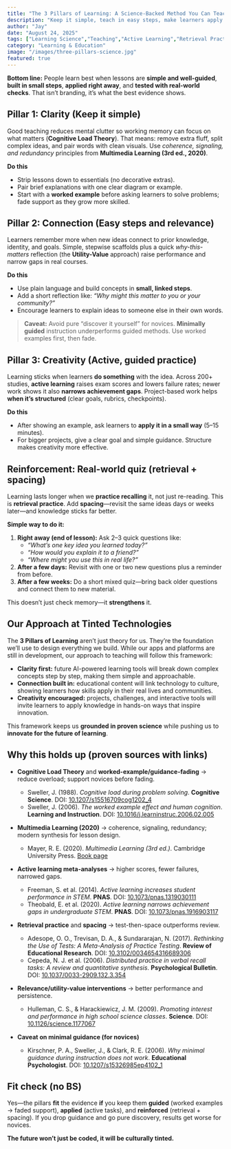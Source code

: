 ```yaml
---
title: "The 3 Pillars of Learning: A Science-Backed Method You Can Teach With Today"
description: "Keep it simple, teach in easy steps, make learners apply it, then quiz them in real-world contexts—backed by rigorous research."
author: "Jay"
date: "August 24, 2025"
tags: ["Learning Science","Teaching","Active Learning","Retrieval Practice","Cognitive Load"]
category: "Learning & Education"
image: "/images/three-pillars-science.jpg"
featured: true
---
```


**Bottom line:** People learn best when lessons are **simple and well-guided**, **built in small steps**, **applied right away**, and **tested with real-world checks**. That isn’t branding, it’s what the best evidence shows.

## Pillar 1: Clarity (Keep it simple)

Good teaching reduces mental clutter so working memory can focus on what matters (**Cognitive Load Theory**). That means: remove extra fluff, split complex ideas, and pair words with clean visuals. Use *coherence, signaling, and redundancy* principles from **Multimedia Learning (3rd ed., 2020)**.

**Do this**
- Strip lessons down to essentials (no decorative extras).
- Pair brief explanations with one clear diagram or example.
- Start with a **worked example** before asking learners to solve problems; fade support as they grow more skilled.

## Pillar 2: Connection (Easy steps and relevance)

Learners remember more when new ideas connect to prior knowledge, identity, and goals. Simple, stepwise scaffolds plus a quick *why-this-matters* reflection (the **Utility-Value** approach) raise performance and narrow gaps in real courses.

**Do this**
- Use plain language and build concepts in **small, linked steps**.
- Add a short reflection like: *“Why might this matter to you or your community?”*
- Encourage learners to explain ideas to someone else in their own words.

> **Caveat:** Avoid pure “discover it yourself” for novices. **Minimally guided** instruction underperforms guided methods. Use worked examples first, then fade.

## Pillar 3: Creativity (Active, guided practice)

Learning sticks when learners **do something** with the idea. Across 200+ studies, **active learning** raises exam scores and lowers failure rates; newer work shows it also **narrows achievement gaps**. Project-based work helps **when it’s structured** (clear goals, rubrics, checkpoints).

**Do this**
- After showing an example, ask learners to **apply it in a small way** (5–15 minutes).
- For bigger projects, give a clear goal and simple guidance. Structure makes creativity more effective.

## Reinforcement: Real-world quiz (retrieval + spacing)

Learning lasts longer when we **practice recalling** it, not just re-reading. This is **retrieval practice**. Add **spacing**—revisit the same ideas days or weeks later—and knowledge sticks far better.

**Simple way to do it:**
1. **Right away (end of lesson):** Ask 2–3 quick questions like:  
   - *“What’s one key idea you learned today?”*  
   - *“How would you explain it to a friend?”*  
   - *“Where might you use this in real life?”*  
2. **After a few days:** Revisit with one or two new questions plus a reminder from before.  
3. **After a few weeks:** Do a short mixed quiz—bring back older questions and connect them to new material.  

This doesn’t just check memory—it **strengthens** it.

## Our Approach at Tinted Technologies

The **3 Pillars of Learning** aren’t just theory for us. They’re the foundation we’ll use to design everything we build. While our apps and platforms are still in development, our approach to teaching will follow this framework:

- **Clarity first:** future AI-powered learning tools will break down complex concepts step by step, making them simple and approachable.  
- **Connection built in:** educational content will link technology to culture, showing learners how skills apply in their real lives and communities.  
- **Creativity encouraged:** projects, challenges, and interactive tools will invite learners to apply knowledge in hands-on ways that inspire innovation.  

This framework keeps us **grounded in proven science** while pushing us to **innovate for the future of learning**.

## Why this holds up (proven sources with links)

- **Cognitive Load Theory** and **worked-example/guidance-fading** → reduce overload; support novices before fading.  
  - Sweller, J. (1988). *Cognitive load during problem solving*. **Cognitive Science**. DOI: [10.1207/s15516709cog1202_4](https://onlinelibrary.wiley.com/doi/abs/10.1207/s15516709cog1202_4)  
  - Sweller, J. (2006). *The worked example effect and human cognition*. **Learning and Instruction**. DOI: [10.1016/j.learninstruc.2006.02.005](https://doi.org/10.1016/j.learninstruc.2006.02.005)  

- **Multimedia Learning (2020)** → coherence, signaling, redundancy; modern synthesis for lesson design.  
  - Mayer, R. E. (2020). *Multimedia Learning (3rd ed.)*. Cambridge University Press. [Book page](https://www.cambridge.org/us/universitypress/subjects/psychology/educational-psychology/multimedia-learning-3rd-edition?format=PB)  

- **Active learning meta-analyses** → higher scores, fewer failures, narrowed gaps.  
  - Freeman, S. et al. (2014). *Active learning increases student performance in STEM*. **PNAS**. DOI: [10.1073/pnas.1319030111](https://www.pnas.org/doi/10.1073/pnas.1319030111)  
  - Theobald, E. et al. (2020). *Active learning narrows achievement gaps in undergraduate STEM*. **PNAS**. DOI: [10.1073/pnas.1916903117](https://www.pnas.org/doi/10.1073/pnas.1916903117)  

- **Retrieval practice** and **spacing** → test-then-space outperforms review.  
  - Adesope, O. O., Trevisan, D. A., & Sundararajan, N. (2017). *Rethinking the Use of Tests: A Meta-Analysis of Practice Testing*. **Review of Educational Research**. DOI: [10.3102/0034654316689306](https://journals.sagepub.com/doi/10.3102/0034654316689306)  
  - Cepeda, N. J. et al. (2006). *Distributed practice in verbal recall tasks: A review and quantitative synthesis*. **Psychological Bulletin**. DOI: [10.1037/0033-2909.132.3.354](https://pubmed.ncbi.nlm.nih.gov/16719566/)  

- **Relevance/utility-value interventions** → better performance and persistence.  
  - Hulleman, C. S., & Harackiewicz, J. M. (2009). *Promoting interest and performance in high school science classes*. **Science**. DOI: [10.1126/science.1177067](https://www.science.org/doi/10.1126/science.1177067)  

- **Caveat on minimal guidance (for novices)**  
  - Kirschner, P. A., Sweller, J., & Clark, R. E. (2006). *Why minimal guidance during instruction does not work*. **Educational Psychologist**. DOI: [10.1207/s15326985ep4102_1](https://www.tandfonline.com/doi/abs/10.1207/s15326985ep4102_1)  

## Fit check (no BS)

Yes—the pillars **fit** the evidence **if** you keep them **guided** (worked examples → faded support), **applied** (active tasks), and **reinforced** (retrieval + spacing). If you drop guidance and go pure discovery, results get worse for novices.

**The future won’t just be coded, it will be culturally tinted.**
